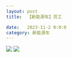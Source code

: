 ```yaml
---
layout: post
title:  【新能源车】员工

date:   2023-11-2 0:0:0
category: 新能源车
---
```

![](http://s5kw20fzf.hd-bkt.clouddn.com/img/6661699834311_.pic.jpg)
![](http://s5kw20fzf.hd-bkt.clouddn.com/img/new_car_employee_v1.0_2311131413.png)


